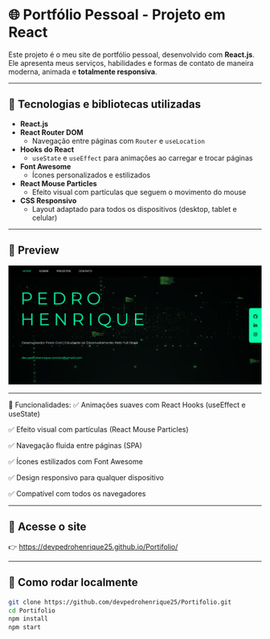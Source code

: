 # 🌐 Portfólio Pessoal - Projeto em React

Este projeto é o meu site de portfólio pessoal, desenvolvido com **React.js**. Ele apresenta meus serviços, habilidades e formas de contato de maneira moderna, animada e **totalmente responsiva**.

---

## 🚀 Tecnologias e bibliotecas utilizadas

- **React.js**
- **React Router DOM**
  - Navegação entre páginas com `Router` e `useLocation`
- **Hooks do React**
  - `useState` e `useEffect` para animações ao carregar e trocar páginas
- **Font Awesome**
  - Ícones personalizados e estilizados
- **React Mouse Particles**
  - Efeito visual com partículas que seguem o movimento do mouse
- **CSS Responsivo**
  - Layout adaptado para todos os dispositivos (desktop, tablet e celular)

---

## 📸 Preview
![Preview](./preview.png) 


---

📍 Funcionalidades:
✅ Animações suaves com React Hooks (useEffect e useState)

✅ Efeito visual com partículas (React Mouse Particles)

✅ Navegação fluida entre páginas (SPA)

✅ Ícones estilizados com Font Awesome

✅ Design responsivo para qualquer dispositivo

✅ Compatível com todos os navegadores

---

## 🔗 Acesse o site

👉 https://devpedrohenrique25.github.io/Portifolio/

---

## 📁 Como rodar localmente

```bash
git clone https://github.com/devpedrohenrique25/Portifolio.git
cd Portifolio
npm install
npm start
